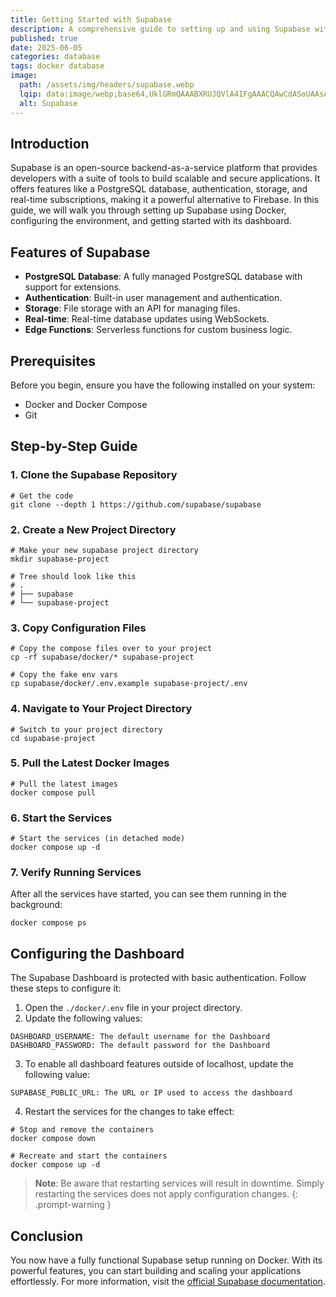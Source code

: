 ```yaml
---
title: Getting Started with Supabase
description: A comprehensive guide to setting up and using Supabase with Docker.
published: true
date: 2025-06-05
categories: database 
tags: docker database
image:
  path: /assets/img/headers/supabase.webp
  lqip: data:image/webp;base64,UklGRmQAAABXRUJQVlA4IFgAAACQAwCdASoUAAsAPpE6mEeloyKhMAgAsBIJZwAD4VIM0Ywfd4gAAP77pJE+i8B6T6ICxEmCdlDv7otjr38RioouqExxUvf0qXRv3hX3qiW4ROs0OBXIAAAA
  alt: Supabase
---
```


## Introduction

Supabase is an open-source backend-as-a-service platform that provides developers with a suite of tools to build scalable and secure applications. It offers features like a PostgreSQL database, authentication, storage, and real-time subscriptions, making it a powerful alternative to Firebase. In this guide, we will walk you through setting up Supabase using Docker, configuring the environment, and getting started with its dashboard.

## Features of Supabase

- **PostgreSQL Database**: A fully managed PostgreSQL database with support for extensions.
- **Authentication**: Built-in user management and authentication.
- **Storage**: File storage with an API for managing files.
- **Real-time**: Real-time database updates using WebSockets.
- **Edge Functions**: Serverless functions for custom business logic.

## Prerequisites

Before you begin, ensure you have the following installed on your system:

- Docker and Docker Compose
- Git

## Step-by-Step Guide

### 1. Clone the Supabase Repository

```shell
# Get the code
git clone --depth 1 https://github.com/supabase/supabase
```

### 2. Create a New Project Directory

```shell
# Make your new supabase project directory
mkdir supabase-project

# Tree should look like this
# .
# ├── supabase
# └── supabase-project
```

### 3. Copy Configuration Files

```shell
# Copy the compose files over to your project
cp -rf supabase/docker/* supabase-project

# Copy the fake env vars
cp supabase/docker/.env.example supabase-project/.env
```

### 4. Navigate to Your Project Directory

```shell
# Switch to your project directory
cd supabase-project
```

### 5. Pull the Latest Docker Images

```shell
# Pull the latest images
docker compose pull
```

### 6. Start the Services

```shell
# Start the services (in detached mode)
docker compose up -d
```

### 7. Verify Running Services

After all the services have started, you can see them running in the background:

```shell
docker compose ps
```

## Configuring the Dashboard

The Supabase Dashboard is protected with basic authentication. Follow these steps to configure it:

1. Open the `./docker/.env` file in your project directory.
2. Update the following values:
```config
DASHBOARD_USERNAME: The default username for the Dashboard
DASHBOARD_PASSWORD: The default password for the Dashboard
```
3. To enable all dashboard features outside of localhost, update the following value:
```config
SUPABASE_PUBLIC_URL: The URL or IP used to access the dashboard
```
4. Restart the services for the changes to take effect:

```shell
# Stop and remove the containers
docker compose down

# Recreate and start the containers
docker compose up -d
```

> **Note**: Be aware that restarting services will result in downtime. Simply restarting the services does not apply configuration changes.
{: .prompt-warning }

## Conclusion

You now have a fully functional Supabase setup running on Docker. With its powerful features, you can start building and scaling your applications effortlessly. For more information, visit the [official Supabase documentation](https://supabase.com/docs).